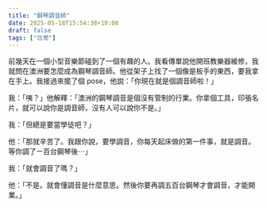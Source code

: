 ```yaml
---
title: "鋼琴調音師"
date: 2025-05-18T15:54:38+10:00
draft: false
tags: ["日常"]
---
```

前幾天在一個小型音樂節碰到了一個有趣的人。我看傳單說他開班教樂器維修，我就問在澳洲要怎麼成為鋼琴調音師。他從架子上找了一個像是板手的東西，要我拿在手上。我接過來擺了個 pose，他說：「你現在就是個調音師啦！」

我：「咦？」他解釋：「澳洲的鋼琴調音是個沒有管制的行業。你拿個工具，印張名片，就可以說你是調音師，沒有人可以說你不是。」

我：「但總是要當學徒吧？」

他：「那就辛苦了。我跟你說，要學調音，你每天起床做的第一件事，就是調音。等你調了ㄧ百台鋼琴後⋯」

我：「就會調音了嗎？」

他：「不是。就會懂調音是什麼意思。然後你要再調五百台鋼琴才會調音，才能開業。」

